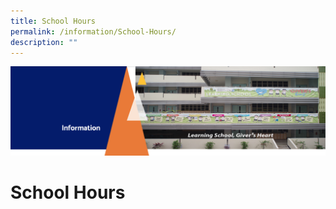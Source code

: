 ```yaml
---
title: School Hours
permalink: /information/School-Hours/
description: ""
---
```

![](/images/Information.png)

School Hours
============